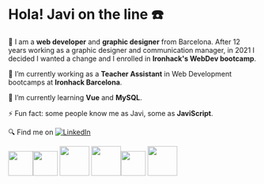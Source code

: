 <h1>Hola! Javi on the line ☎️</h1>



🧬 I am a **web developer** and **graphic designer** from Barcelona. After 12 years working as a graphic designer and communication manager, in 2021 I decided I wanted a change and I enrolled in **Ironhack's WebDev bootcamp**.

🔭 I’m currently working as a **Teacher Assistant** in Web Development bootcamps at **Ironhack Barcelona**.

🌱 I’m currently learning **Vue** and **MySQL**.

⚡ Fun fact: some people know me as Javi, some as **JaviScript**.

🔍 Find me on [![LinkedIn](https://img.shields.io/badge/linkedin-%230077B5.svg?style=for-the-badge&logo=linkedin&logoColor=white)](https://www.linkedin.com/in/javi-sastre-web-dev/)



<p align="left">
<img src="https://cdn.jsdelivr.net/gh/devicons/devicon/icons/javascript/javascript-original.svg" height="50px" /><img src="https://cdn.jsdelivr.net/gh/devicons/devicon/icons/nodejs/nodejs-original.svg" height="50px" /> <img src="https://cdn.jsdelivr.net/gh/devicons/devicon/icons/express/express-original-wordmark.svg" height="60px" /> <img src="https://cdn.jsdelivr.net/gh/devicons/devicon/icons/mongodb/mongodb-original-wordmark.svg" height="60px" /><img src="https://cdn.jsdelivr.net/gh/devicons/devicon/icons/react/react-original-wordmark.svg" height="50px" /> <img src="https://cdn.jsdelivr.net/gh/devicons/devicon/icons/sass/sass-original.svg" height="60px" />
</p>
